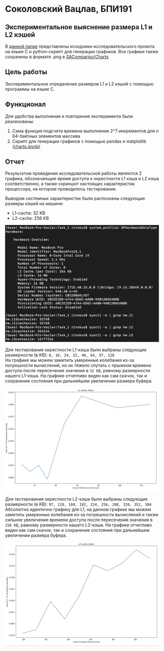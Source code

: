 # Соколовский Вацлав, БПИ191
## Экспериментальное выяснение размера L1 и L2 кэшей

В [данной папке](https://github.com/RinokuS/IISE-Homework/tree/main/HW2/Task_2) представлены исходники исследовательского проекта на языке C и python-скрипт для генерации графиков. Все графики также сохранены в формате .png в [SACompariso/Charts](https://github.com/RinokuS/IISE-Homework/tree/main/HW2/Task_2/Charts)

## Цель работы
Экспериментальное определение размеров L1 и L2 кэшей с помощью программы на языке С.

## Функционал
Для удобства выполнения и повторения эксперимента были реализованы:
1. Сама функция подсчета времени выполнения 2^7 инкрементов для n 64-байтных элементов массива
2. Скрипт для генерации графиков с помощью pandas и matplotlib ([charts.ipynb](https://github.com/RinokuS/IISE-Homework/tree/main/HW2/Task_2/charts.ipynb))

## Отчет
Результатом проведения исследовательской работы являются 2 графика, обозначающие время доступа к окрестности L1 кэша и L2 кэша соответственно, а также скриншот настоящих характеристик процессора, на котором проводилось тестирование.

Выводом системных характеристик были распознаны следующие размеры кэшей на машине:
* L1-cache: 32 KB
* L2-cache: 256 KB

![cpu](Charts/cpu.png)


Для тестирования окрестности L1-кэша были выбраны следующие размерности (в KB): ```8, 16, 24, 32, 48, 64, 97, 128```
<br>
На графике мы можем заметить умеренные колебания из-за погрешности вычислений, но их тяжело спутать с прыжком времени доступа после пересечения значения в ```32 KB```, равному размерности нашего L1-кэша. На графике отчетливо виден как сам скачок, так и сохранение состояния при дальнейшем увеличении размера буфера.

![chart](Charts/L1.png)

Для тестирования окрестности L2-кэша были выбраны следующие размерности (в KB): ```97, 128, 160, 192, 224, 256, 288, 320, 352, 384```
<br>
Абсолютно идентично графику для L1, на данном графике мы можем заметить умеренные колебания из-за погрешности вычислений и также сильное увеличение времени доступа после пересечения значения в ```256 KB```, равному размерности нашего L2-кэша. На графике отчетливо виден как сам скачок, так и сохранение состояния при дальнейшем увеличении размера буфера.

![chart](Charts/L2.png)
